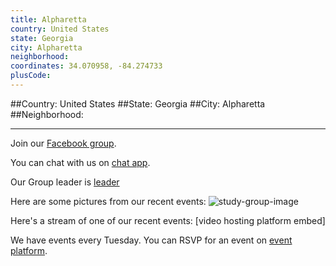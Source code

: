 ```yaml
---
title: Alpharetta
country: United States
state: Georgia
city: Alpharetta
neighborhood: 
coordinates: 34.070958, -84.274733
plusCode:
---
```


##Country: United States
##State: Georgia
##City: Alpharetta
##Neighborhood: 
*****
Join our [Facebook group](https://www.facebook.com/groups/free.code.camp.alpharetta).

You can chat with us on [chat app]().

Our Group leader is [leader]()

Here are some pictures from our recent events:
![study-group-image]()

Here's a stream of one of our recent events:
[video hosting platform embed]

We have events every Tuesday. You can RSVP for an event on [event platform]().
